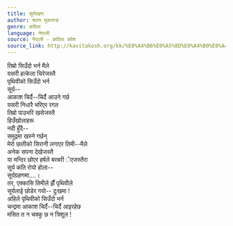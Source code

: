 ```yaml
---
title: सूर्यग्रहण
author: श्रवण मुकारुङ
genre: कविता
language: नेपाली
source: नेपाली - कविता कोश
source_link: http://kavitakosh.org/kk/%E0%A4%B6%E0%A5%8D%E0%A4%B0%E0%A4%B5%E0%A4%A3_%E0%A4%AE%E0%A5%81%E0%A4%95%E0%A4%BE%E0%A4%B0%E0%A5%81%E0%A4%99
---
```


तिम्रो सिउँदो भर्न मैले  
यसरी हत्केला चिरेजस्तै  
पृथिवीको सिउँदो भर्न  
सूर्य--  
आकाश चिर्दै--चिर्दै आउने गर्छ  
यसरी निधारै भरिएर रगत  
तिम्रो पाउभरि खसेजस्तै  
हिउँखोलाहरू  
नदी हुँदै--  
समुद्रमा खस्ने गर्छन्  
मेरो छातीको सिरानी लगाएर तिमी--मैले  
अनेक सपना देखेजस्तै  
या मन्दिर छोएर हर्षले बरबरी ेएजस्तैरा  
सूर्य कति रोयो होला--  
सूर्यग्रहणमा....।  
तर, एक्कासि तिमीले झैँ पृथिवीले  
सूर्यलाई छोडेर गयो-- दुःखमा !  
अहिले पृथिवीको सिउँदो भर्न  
चन्द्रमा आकाश चिर्दै--चिर्दै आइरहेछ  
मसित त न चक्कु छ न त्रिशूल !
